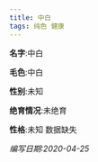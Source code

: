 ```yaml
---
title: 中白
tags: 纯色 健康 
---
```


**名字**:中白

**毛色**:中白

**性别**:未知

**绝育情况**:未绝育

**性格**:未知 数据缺失

*编写日期:2020-04-25*

